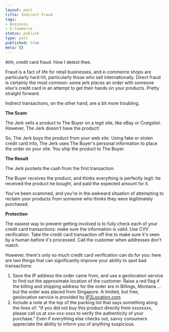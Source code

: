 ```yaml
---
layout: post
title: Indirect Fraud
tags:
- Business
- E-Commerce
status: publish
type: post
published: true
meta: {}
---
```

Ahh, credit card fraud.  How I detest thee.

Fraud is a fact of life for retail businesses, and e-commerce shops are particularly hard hit, particularly those who sell internationally.  Direct fraud is certainly the most common:  some jerk places an order with someone else's credit card in an attempt to get their hands on your products.  Pretty straight forward.

Indirect transactions, on the other hand, are a bit more troubling.

<b>The Scam</b>

The Jerk sells a product to The Buyer on a legit site, like eBay or Craigslist.  However, The Jerk doesn't have the product!

So, The Jerk buys the product from your web site.  Using fake or stolen credit card info, The Jerk uses The Buyer's personal information to place the order on your site.  You ship the product to The Buyer.

<b>The Result</b>

The Jerk pockets the cash from the first transaction.

The Buyer receives the product, and thinks everything is perfectly legit: he received the product he bought, and paid the expected amount for it.

You've been scammed, and you're in the awkward situation of attempting to reclaim your products from someone who thinks they were legitimately purchased.

<b>Protection</b>

The easiest way to prevent getting involved is to fully check each of your credit card transactions:  make sure the information is valid.  Use CVV verification.  Take the credit card transaction off line to make sure it's seen by a human before it's processed.  Call the customer when addresses don't match.

However, there's only so much credit card verification can do for you:  here are two things that can significantly improve your ability to spot bad transactions:
<ol>
	<li>Save the IP address the order came from, and use a geolocation service to find out the approximate location of the customer.  Raise a red flag if the billing and shipping address for the order are in Billings, Montana ... but the order was placed from Singapore.  A limited, but free, geolocation service is provided by <a href="http://www.ip2location.com/free.asp" target="_blank">IP2Location.com</a></li>
	<li>Include a note at the top of the packing list that says something along the lines of:  "If you did not buy this product directly from xxxxxxxx, please call us at xxx-xxx-xxxx to verify the authenticity of your purchase."  Even if everything else checks out, savvy consumers appreciate the ability to inform you of anything suspicious.</li>
</ol>
